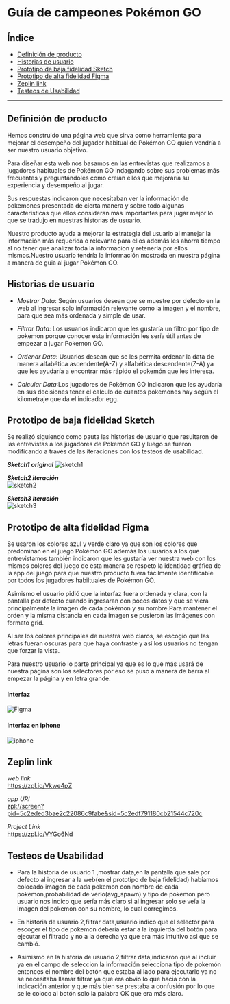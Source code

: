 # **Guía de campeones Pokémon GO**

## Índice

* [Definición de producto](#Definición-de-producto)
* [Historias de usuario](#Historias-de-usuario)
* [Prototipo de baja fidelidad Sketch](#Prototipo-de-baja-fidelidad-Sketch)
* [Prototipo de alta fidelidad Figma](#Prototipo-de-alta-fidelidad-Figma)
* [Zeplin link](#Zeplin-link)
* [Testeos de Usabilidad](#Testeos-de-Usabilidad)

***

## Definición de producto
Hemos construido una página web que sirva como herramienta para mejorar el  desempeño del jugador habitual de Pokémon GO quien vendría a ser nuestro usuario objetivo.

Para diseñar esta web nos basamos en las entrevistas que realizamos a jugadores habituales de Pokémon GO   indagando sobre sus problemas más frecuentes y preguntándoles como creían ellos que mejoraría su experiencia y desempeño al jugar.

Sus respuestas indicaron que necesitaban ver la  información de pokemones presentada de  cierta manera y sobre todo algunas características que ellos consideran más importantes para  jugar mejor lo que se tradujo en nuestras historias de usuario.

Nuestro producto ayuda a mejorar la estrategia del usuario al manejar la información más requerida o relevante para  ellos además les ahorra tiempo al no tener que analizar toda la informacion y retenerla por ellos mismos.Nuestro usuario tendría la información mostrada en nuestra página a manera de guia al jugar Pokémon GO.

## Historias de usuario
* *Mostrar Data*: Según usuarios desean que se muestre por defecto en la web al ingresar solo información relevante como la imagen y el nombre, para que sea más ordenada y simple de usar.

* *Filtrar Data*: Los usuarios indicaron que les gustaría un  filtro por tipo de pokemon porque conocer esta información les sería útil antes de empezar a jugar Pokemon GO.

* *Ordenar Data*: Usuarios desean que se les permita ordenar la data de manera alfabética ascendente(A-Z) y alfabética descendente(Z-A) ya que les ayudaría a encontrar más rápido el pokemón que les interesa.

* *Calcular Data*:Los jugadores de Pokémon GO indicaron que les ayudaría en sus decisiones tener el calculo de cuantos pokemones hay según el kilometraje que da el indicador egg.


## Prototipo de baja fidelidad Sketch
Se realizó siguiendo como pauta las historias de usuario que resultaron de las entrevistas a los jugadores de Pokemón GO y luego se fueron modificando a través de las iteraciones con los testeos de usabilidad.

***Sketch1 original***
![sketch1](src/sketch1.jpeg)


***Sketch2 iteración***   
![sketch2](src/sketch2.jpeg)

***Sketch3 iteración***    
![sketch3](src/sketch3.jpeg)


## Prototipo de alta fidelidad Figma
Se usaron los colores azul y verde claro ya que son los colores que predominan en el juego Pokémon GO además los usuarios a los que entrevistamos también indicaron que les gustaría ver nuestra  web con los mismos colores del juego de esta manera se respeto la identidad gráfica de la app del juego para que nuestro producto fuera fácilmente identificable por todos los jugadores habiltuales de Pokémon GO.

Asimismo el usuario pidió que la interfaz fuera ordenada y clara, con la pantalla por defecto cuando ingresaran con pocos datos y que se viera principalmente la imagen de cada pokémon y su nombre.Para mantener el orden y la misma distancia en cada imagen se pusieron las imágenes con formato grid.

Al ser los colores principales de nuestra web claros, se escogio que las  letras fueran  oscuras para que haya contraste y así los usuarios no tengan que forzar la vista.

Para nuestro usuario lo parte principal ya que es lo que más usará de nuestra página  son los selectores por eso se puso a manera de barra al empezar la página y en letra grande.

#### Interfaz
![Figma](src/Figma.PNG)


#### Interfaz en iphone  
![iphone](src/iphone.PNG)

## Zeplin link

*web link*  
<https://zpl.io/Vkwe4pZ>  

*app URI*  
<zpl://screen?pid=5c2eded3bae2c22086c9fabe&sid=5c2edf791180cb21544c720c>

*Project Link*  
<https://zpl.io/VYGo6Nd>

## Testeos de Usabilidad  

* Para la historia de usuario 1 ,mostrar data,en la pantalla  que sale por defecto al ingresar a la web(en el prototipo de baja fidelidad) habíamos colocado imagen de cada pokemon con nombre de cada pokemon,probabilidad de verlo(avg_spawn) y tipo de pokemon pero usuario nos indico que sería más claro si al ingresar solo se veía la imagen del pokemon con su nombre, lo cual corregimos.

* En historia de usuario 2,filtrar data,usuario indico que el selector para escoger el tipo de pokemon debería estar a la izquierda del botón para ejecutar el filtrado y no a la derecha ya que era más intuitivo asi que se cambió.

* Asimismo en la historia de usuario 2,filtrar data,indicaron que al incluir ya en el campo de seleccion la información selecciona tipo de pokemón entonces el nombre del botón que estaba al lado para ejecutarlo ya no se necesitaba llamar filtrar ya que era obvio lo que hacia con la indicación anterior y que más bien se prestaba a confusión por lo que se le coloco al botón solo la palabra OK que era más claro.
